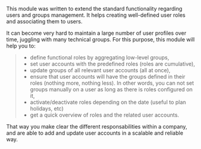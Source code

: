 This module was written to extend the standard functionality regarding
users and groups management. It helps creating well-defined user roles
and associating them to users.

It can become very hard to maintain a large number of user profiles over
time, juggling with many technical groups. For this purpose, this module
will help you to:

> - define functional roles by aggregating low-level groups,
> - set user accounts with the predefined roles (roles are cumulative),
> - update groups of all relevant user accounts (all at once),
> - ensure that user accounts will have the groups defined in their
>   roles (nothing more, nothing less). In other words, you can not set
>   groups manually on a user as long as there is roles configured on
>   it,
> - activate/deactivate roles depending on the date (useful to plan
>   holidays, etc)
> - get a quick overview of roles and the related user accounts.

That way you make clear the different responsabilities within a company,
and are able to add and update user accounts in a scalable and reliable
way.
